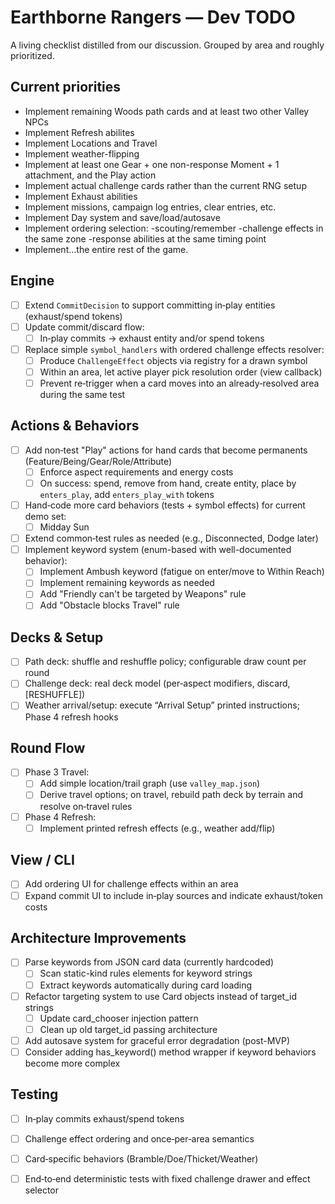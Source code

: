 # Earthborne Rangers — Dev TODO

A living checklist distilled from our discussion. Grouped by area and roughly prioritized.

## Current priorities
- Implement remaining Woods path cards and at least two other Valley NPCs
- Implement Refresh abilites
- Implement Locations and Travel
- Implement weather-flipping
- Implement at least one Gear + one non-response Moment + 1 attachment, and the Play action
- Implement actual challenge cards rather than the current RNG setup
- Implement Exhaust abilities
- Implement missions, campaign log entries, clear entries, etc.
- Implement Day system and save/load/autosave
- Implement ordering selection:
  -scouting/remember
  -challenge effects in the same zone
  -response abilities at the same timing point
- Implement...the entire rest of the game.


## Engine 
- [ ] Extend `CommitDecision` to support committing in‑play entities (exhaust/spend tokens)
- [ ] Update commit/discard flow:
  - [ ] In‑play commits → exhaust entity and/or spend tokens
- [ ] Replace simple `symbol_handlers` with ordered challenge effects resolver:
  - [ ] Produce `ChallengeEffect` objects via registry for a drawn symbol
  - [ ] Within an area, let active player pick resolution order (view callback)
  - [ ] Prevent re‑trigger when a card moves into an already‑resolved area during the same test

## Actions & Behaviors
- [ ] Add non‑test "Play" actions for hand cards that become permanents (Feature/Being/Gear/Role/Attribute)
  - [ ] Enforce aspect requirements and energy costs
  - [ ] On success: spend, remove from hand, create entity, place by `enters_play`, add `enters_play_with` tokens
- [ ] Hand‑code more card behaviors (tests + symbol effects) for current demo set:
  - [ ] Midday Sun
- [ ] Extend common‑test rules as needed (e.g., Disconnected, Dodge later)
- [ ] Implement keyword system (enum-based with well-documented behavior):
  - [ ] Implement Ambush keyword (fatigue on enter/move to Within Reach)
  - [ ] Implement remaining keywords as needed
  - [ ] Add "Friendly can't be targeted by Weapons" rule
  - [ ] Add "Obstacle blocks Travel" rule

## Decks & Setup
- [ ] Path deck: shuffle and reshuffle policy; configurable draw count per round
- [ ] Challenge deck: real deck model (per‑aspect modifiers, discard, [RESHUFFLE])
- [ ] Weather arrival/setup: execute “Arrival Setup” printed instructions; Phase 4 refresh hooks

## Round Flow
- [ ] Phase 3 Travel:
  - [ ] Add simple location/trail graph (use `valley_map.json`)
  - [ ] Derive travel options; on travel, rebuild path deck by terrain and resolve on‑travel rules
- [ ] Phase 4 Refresh:
  - [ ] Implement printed refresh effects (e.g., weather add/flip)

## View / CLI
- [ ] Add ordering UI for challenge effects within an area
- [ ] Expand commit UI to include in‑play sources and indicate exhaust/token costs

## Architecture Improvements
- [ ] Parse keywords from JSON card data (currently hardcoded)
  - [ ] Scan static-kind rules elements for keyword strings
  - [ ] Extract keywords automatically during card loading
- [ ] Refactor targeting system to use Card objects instead of target_id strings
  - [ ] Update card_chooser injection pattern
  - [ ] Clean up old target_id passing architecture
- [ ] Add autosave system for graceful error degradation (post-MVP)
- [ ] Consider adding has_keyword() method wrapper if keyword behaviors become more complex

## Testing
- [ ] In‑play commits exhaust/spend tokens
- [ ] Challenge effect ordering and once‑per‑area semantics
- [ ] Card‑specific behaviors (Bramble/Doe/Thicket/Weather)
- [ ] End‑to‑end deterministic tests with fixed challenge drawer and effect selector

